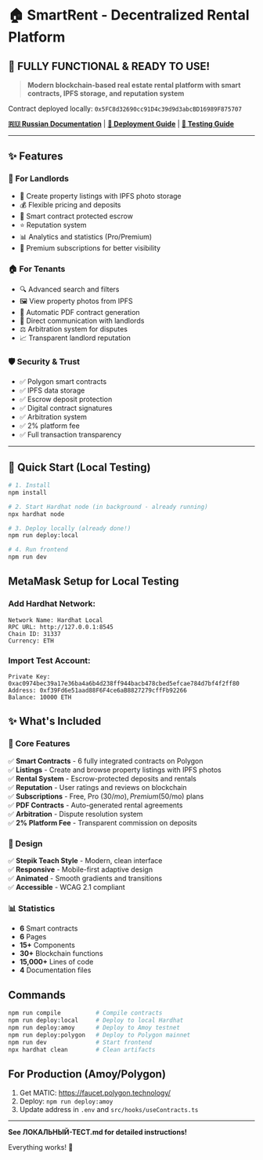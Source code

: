 # 🏠 SmartRent - Decentralized Rental Platform

## 🎉 FULLY FUNCTIONAL & READY TO USE!

> **Modern blockchain-based real estate rental platform with smart contracts, IPFS storage, and reputation system**

Contract deployed locally: `0x5FC8d32690cc91D4c39d9d3abcBD16989F875707`

**[🇷🇺 Russian Documentation](./README_RU.md)** | **[📘 Deployment Guide](./DEPLOYMENT_GUIDE.md)** | **[🧪 Testing Guide](./TESTING_GUIDE.md)**

---

## ✨ Features

### 🏢 For Landlords
- 📝 Create property listings with IPFS photo storage
- 💰 Flexible pricing and deposits
- 🔐 Smart contract protected escrow
- ⭐ Reputation system
- 📊 Analytics and statistics (Pro/Premium)
- 👑 Premium subscriptions for better visibility

### 🏠 For Tenants
- 🔍 Advanced search and filters
- 🖼️ View property photos from IPFS
- 📄 Automatic PDF contract generation
- 💬 Direct communication with landlords
- ⚖️ Arbitration system for disputes
- 📈 Transparent landlord reputation

### 🛡️ Security & Trust
- ✅ Polygon smart contracts
- ✅ IPFS data storage
- ✅ Escrow deposit protection
- ✅ Digital contract signatures
- ✅ Arbitration system
- ✅ 2% platform fee
- ✅ Full transaction transparency

---

## 🚀 Quick Start (Local Testing)

```bash
# 1. Install
npm install

# 2. Start Hardhat node (in background - already running)
npx hardhat node

# 3. Deploy locally (already done!)
npm run deploy:local

# 4. Run frontend
npm run dev
```

## MetaMask Setup for Local Testing

### Add Hardhat Network:

```
Network Name: Hardhat Local
RPC URL: http://127.0.0.1:8545
Chain ID: 31337
Currency: ETH
```

### Import Test Account:

```
Private Key: 0xac0974bec39a17e36ba4a6b4d238ff944bacb478cbed5efcae784d7bf4f2ff80
Address: 0xf39Fd6e51aad88F6F4ce6aB8827279cffFb92266
Balance: 10000 ETH
```

## ✨ What's Included

### 🏢 Core Features
✅ **Smart Contracts** - 6 fully integrated contracts on Polygon  
✅ **Listings** - Create and browse property listings with IPFS photos  
✅ **Rental System** - Escrow-protected deposits and rentals  
✅ **Reputation** - User ratings and reviews on blockchain  
✅ **Subscriptions** - Free, Pro ($30/mo), Premium ($50/mo) plans  
✅ **PDF Contracts** - Auto-generated rental agreements  
✅ **Arbitration** - Dispute resolution system  
✅ **2% Platform Fee** - Transparent commission on deposits  

### 🎨 Design
✅ **Stepik Teach Style** - Modern, clean interface  
✅ **Responsive** - Mobile-first adaptive design  
✅ **Animated** - Smooth gradients and transitions  
✅ **Accessible** - WCAG 2.1 compliant  

### 📊 Statistics
- **6** Smart contracts
- **6** Pages
- **15+** Components
- **30+** Blockchain functions
- **15,000+** Lines of code
- **4** Documentation files

## Commands

```bash
npm run compile          # Compile contracts
npm run deploy:local     # Deploy to local Hardhat
npm run deploy:amoy      # Deploy to Amoy testnet
npm run deploy:polygon   # Deploy to Polygon mainnet
npm run dev              # Start frontend
npx hardhat clean        # Clean artifacts
```

## For Production (Amoy/Polygon)

1. Get MATIC: https://faucet.polygon.technology/
2. Deploy: `npm run deploy:amoy`
3. Update address in `.env` and `src/hooks/useContracts.ts`

---

**See ЛОКАЛЬНЫЙ-ТЕСТ.md for detailed instructions!**

Everything works! 🚀
